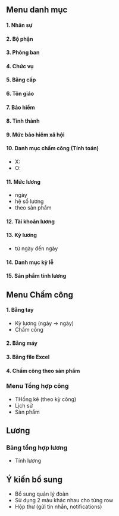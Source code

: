 ## Menu danh mục 
#### 1. Nhân sự
#### 2. Bộ phận
#### 3. Phòng ban
#### 4. Chức vụ
#### 5. Bằng cấp 
#### 6. Tôn giáo
#### 7. Bảo hiểm
#### 8. Tỉnh thành 
#### 9. Mức bảo hiểm xã hội 
#### 10. Danh mục chấm công (Tính toán)
- X: 
- O:

#### 11. Mức lương 
- ngày
- hệ số lương
- theo sản phẩm

#### 12. Tài khoản lương 

#### 13. Kỳ lương
- từ ngày đến ngày

#### 14. Danh mục kỳ lễ

#### 15. Sản phẩm tính lương

## Menu Chấm công
#### 1. Bằng tay
- Kỳ lương (ngày -> ngày)
- Chấm công 


#### 2. Bằng máy


#### 3. Bằng file Excel


#### 4. Chấm công theo sản phẩm


### Menu Tổng hợp công
- THống kê (theo kỳ công)
- Lịch sử 
- Sản phẩm


## Lương 
### Bảng tổng hợp lương
- Tính lương 



## Ý kiến bổ sung
- Bổ sung quản lý đoàn
- Sử dụng 2 màu khác nhau cho từng row 
- Hộp thư (gửi tin nhắn, notifications)